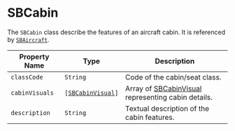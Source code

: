 # SBCabin

The `SBCabin` class describe the features of an aircraft cabin. It is referenced
by [`SBAircraft`](object-model/sbaircraft).

| Property Name  | Type                                                          | Description                                                                         |
|----------------|---------------------------------------------------------------|-------------------------------------------------------------------------------------|
| `classCode`    | `String`                                                      | Code of the cabin/seat class.                                                       |
| `cabinVisuals` | <code>[[SBCabinVisual](object-model/sbcabinvisual.md)]</code> | Array of [SBCabinVisual](object-model/sbcabinvisual.md) representing cabin details. |
| `description`  | `String`                                                      | Textual description of the cabin features.                                          |
